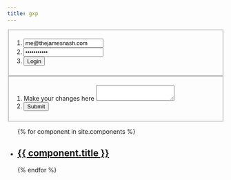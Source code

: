 ```yaml
---
title: gxp
---
```

<!DOCTYPE HTML>
<html>
    <head>
        <title>GXP</title>
    </head>
    <body>
        <main>
          <section>
            <fieldset>
              <ol>
              <li>
              <label for="username"></label>
              <input type="text" id="username" value="me@thejamesnash.com" />
              </li>
              <li>
              <label for="password"></label>
              <input type="password" id="password" value="JMNGitPa55!" />
              </li>
              <li>
              <button id="login">Login</button>
              </li>
              </ol>
            </fieldset>
          </section>
          <section>
            <fieldset>
              <ol>
              <li>
              <label for="code">Make your changes here</label>
              <textarea id="code"></textarea>
              </li>
              <li>
              <button id="submit">Submit</button>
              </li>
              </ol>
            </fieldset>
          </section>
          <aside class="component-library">
          <ul>
          {% for component in site.components %}
          <li data-tags="{{ component.tags }}">
          <h2><a href="{{component.url}}">{{ component.title }}</a></h2>
          </li>
          {% endfor %}
          </ul>
          </aside>
          <script>

          var sha;
          var creds;
          var loginUserName = document.getElementById('login').value;
          var loginPassword = document.getElementById('password').value;
          var loginButton = document.getElementById('login');
          var codeArea = document.getElementById('code');
          var submitButton = document.getElementById('submit');
          var encodeData = function(s){
              var e = window.btoa(s);
              return e;
          };

          var decodeData = function(s){
              var d = window.atob(s);
              return d;
          };

          // Define github request
          var gitRequest = function(method,url,callback,data){
              var request = new XMLHttpRequest();
              request.open(method,url,true);
              request.setRequestHeader("Authorization", "Basic " + creds);
              request.onreadystatechange = function () {
                  if ( this.readyState == 4 && this.status == 200) {
                      if( callback ){
                          var response = JSON.parse(this.responseText);
                          callback(response);
                      } else {
                          console.log(this.responseText);
                          gitRequest('GET',requestUrl,callback);
                      }
                  }
              };
              if(data){
                  request.send(data);
              } else {
                  request.send();
              }
          };

          var testConnection = function(obj){
              console.log('Connected to GitHub!');
              console.log(obj);
              var fileContent = decodeData(obj.content);
              sha = obj.sha;
              console.log(fileContent);
              codeArea.innerHTML = fileContent;
          };

          loginButton.addEventListener('click',function(evt){
              //creds = encodeData(loginUserName + ':' + loginPassword);
              creds = encodeData('me@thejamesnash.com:JMNGitPa55!');
              //gitRequest('GET','https://api.github.com/repos/msmux/gxp/Build/contents/_includes/components/msm',testConnection);

              // Get list of all repo contents
              //gitRequest('GET','https://api.github.com/repos/msmux/gxp/contents',testConnection);

              // Get pds.md
              gitRequest('GET','https://api.github.com/repos/msmux/gxp/contents/pds.md',testConnection); 
          });

          var returnMessage = function(obj){
              console.log(obj);
          };

          submitButton.addEventListener('click',function(evt){
              var changes = encodeData(codeArea.value);
              var changeObject = '{"message": "Auto commit","committer": {"name": "thejamesnash","email": "me@thejamesnash.com"},"content": "'+changes+'","sha": "'+sha+'"}';
              //console.log(changeObject);
              gitRequest('PUT','https://api.github.com/repos/msmux/gxp/contents/pds.md',returnMessage,changeObject);
          })

          </script>
        </main>
    </body>
</html>
